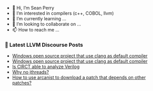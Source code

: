 - 👋 Hi, I’m Sean Perry
- 👀 I’m interested in compilers (c++, COBOL, llvm)
- 🌱 I’m currently learning ...
- 💞️ I’m looking to collaborate on ...
- 📫 How to reach me ...

<!---
s66perry/s66perry is a ✨ special ✨ repository because its `README.md` (this file) appears on your GitHub profile.
You can click the Preview link to take a look at your changes.
--->
### 📕 Latest LLVM Discourse Posts

<!-- DISCOURSE-LLVM:START -->
- [Windows open source project that use clang as default compiler](https://discourse.llvm.org/t/windows-open-source-project-that-use-clang-as-default-compiler/69181#post_2)
- [Windows open source project that use clang as default compiler](https://discourse.llvm.org/t/windows-open-source-project-that-use-clang-as-default-compiler/69181#post_1)
- [Is CIRCT able to analyze Verilog](https://discourse.llvm.org/t/is-circt-able-to-analyze-verilog/66281#post_5)
- [Why no jthreads?](https://discourse.llvm.org/t/why-no-jthreads/69168#post_3)
- [How to use arcanist to download a patch that depends on other patches?](https://discourse.llvm.org/t/how-to-use-arcanist-to-download-a-patch-that-depends-on-other-patches/69178#post_3)
<!-- DISCOURSE-LLVM:END -->
